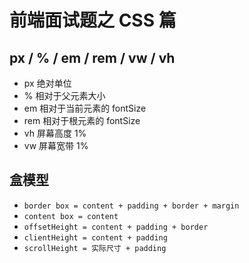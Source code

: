 # 前端面试题之 CSS 篇

## px / % / em / rem / vw / vh
- px 绝对单位
- % 相对于父元素大小
- em 相对于当前元素的 fontSize
- rem 相对于根元素的 fontSize
- vh 屏幕高度 1%
- vw 屏幕宽带 1%

## 盒模型
- `border box = content + padding + border + margin`
- `content box = content`
- `offsetHeight = content + padding + border`
- `clientHeight = content + padding`
- `scrollHeight = 实际尺寸 + padding`

## 
